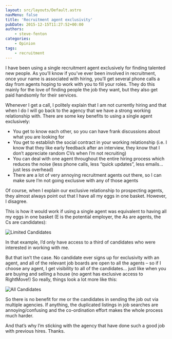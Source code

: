 ```yaml
---
layout: src/layouts/Default.astro
navMenu: false
title: 'Recruitment agent exclusivity'
pubDate: 2015-12-15T11:27:52+00:00
authors:
    - steve-fenton
categories:
    - Opinion
tags:
    - recruitment
---
```


I have been using a single recruitment agent exclusively for finding talented new people. As you’ll know if you’ve ever been involved in recruitment, once your name is associated with hiring, you’ll get several phone calls a day from agents hoping to work with you to fill your roles. They do this mainly for the love of finding people the job they want, but they also get paid handsomly for their services.

Whenever I get a call, I politely explain that I am not currently hiring and that when I do I will go back to the agency that we have a strong working relationship with. There are some key benefits to using a single agent exclusively:

- You get to know each other, so you can have frank discussions about what you are looking for
- You get to establish the social contract in your working relationship (i.e. I know that they like early feedback after an interview, they know that I don’t appreciate random CVs when I’m not recruiting)
- You can deal with one agent throughout the entire hiring process which reduces the noise (less phone calls, less “quick updates”, less emails… just less overhead)
- There are a lot of very annoying recruitment agents out there, so I can make sure I’m not going exclusive with any of those agents

Of course, when I explain our exclusive relationship to prospecting agents, they almost always point out that I have all my eggs in one basket. However, I disagree.

This is how it would work if using a single agent was equivalent to having all my eggs in one basket (E is the potential employer, the As are agents, the Cs are candidates):

![Limited Candidates](/img/2015/12/limited-candidates.jpg)

In that example, I’d only have access to a third of candidates who were interested in working with me.

But that isn’t the case. No candidate ever signs up for exclusivity with an agent, and all of the relevant job boards are open to all the agents – so if I choose any agent, I get visibility to all of the candidates… just like when you are buying and selling a house (no agent has exclusive access to RightMove!) So really, things look a lot more like this:

![All Candidates](/img/2015/12/all-candidates.jpg)

So there is no benefit for me or the candidates in sending the job out via multiple agencies. If anything, the duplicated listings in job searches are annoying/confusing and the co-ordination effort makes the whole process much harder.

And that’s why I’m sticking with the agency that have done such a good job with previous hires. Thanks.